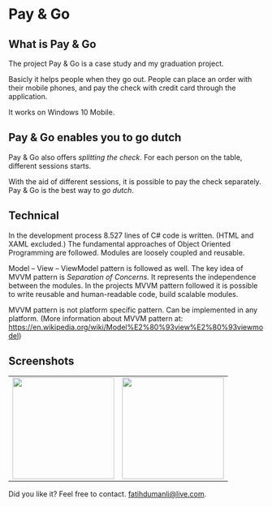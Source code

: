 # Pay & Go

<h2>What is Pay & Go</h2>
The project Pay & Go is a case study and my graduation project.

Basicly it helps people when they go out. People can place an order with their mobile phones, and pay the check with credit card through the application.

It works on Windows 10 Mobile.

<h2>Pay & Go enables you to go dutch</h2>
Pay  & Go also offers <i>splitting the check</i>. For each person on the table, different sessions starts.

With the aid of different sessions, it is possible to pay the check separately. Pay & Go is the best way to <i>go dutch</i>.

<h2>Technical</h2>

In the development process 8.527 lines of  C# code is written. (HTML and XAML excluded.) The fundamental approaches of Object Oriented Programming are followed. Modules are loosely coupled and reusable. 

Model – View – ViewModel pattern is followed as well. The key idea of MVVM pattern is <i>Separation of Concerns.</i> It represents the independence between the modules. In the projects MVVM pattern followed it is possible to write reusable and human-readable code, build scalable modules. 

MVVM pattern is not platform specific pattern. Can be implemented in any platform. (More information about MVVM pattern at: https://en.wikipedia.org/wiki/Model%E2%80%93view%E2%80%93viewmodel)


<h2>Screenshots</h2>
<table>
<tr>
<td>
<img src="http://i2.wp.com/fatihdumanli.com/wp-content/uploads/2015/10/payngoss.png" width="200"/>
</td>
<td>
<img src="http://i0.wp.com/fatihdumanli.com/wp-content/uploads/2015/10/menuss.png" width="200"/>
</td>
</tr>
</table>

Did you like it? Feel free to contact.
fatihdumanli@live.com.

